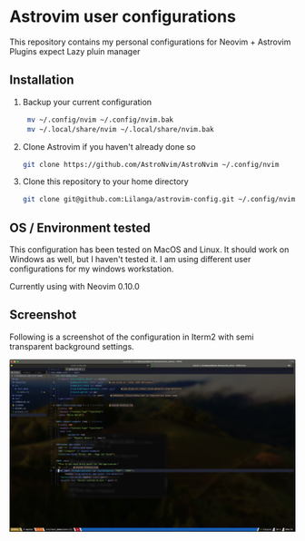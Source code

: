 # Astrovim user configurations

This repository contains my personal configurations for Neovim + Astrovim
Plugins expect Lazy pluin manager

## Installation

1. Backup your current configuration

   ```bash
    mv ~/.config/nvim ~/.config/nvim.bak
    mv ~/.local/share/nvim ~/.local/share/nvim.bak
   ```

2. Clone Astrovim if you haven't already done so

    ```bash
    git clone https://github.com/AstroNvim/AstroNvim ~/.config/nvim
    ```

3. Clone this repository to your home directory

    ```bash
    git clone git@github.com:Lilanga/astrovim-config.git ~/.config/nvim/lua/user
    ```

## OS / Environment tested

This configuration has been tested on MacOS and Linux. It should work on Windows as well, but I haven't tested it. I am using different user configurations for my windows workstation.

Currently using with Neovim 0.10.0

## Screenshot

Following is a screenshot of the configuration in Iterm2 with semi transparent background settings.

![screenshot](https://raw.githubusercontent.com/Lilanga/astrovim-config/main/doc/screenshot.png?raw=true)
